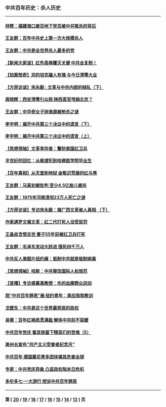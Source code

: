 ### 中共百年历史：杀人历史
---
#### [林辉：福建海口逾百地下党员被中共冤杀的背后](../../pages/nf1176106/n13878946.md?05180430) 
#### [王友群：百年中共史上第一次大规模杀人](../../pages/nf1176106/n13863785.md?05180430) 
#### [王友群：中共是全世界杀人最多的党](../../pages/nf1176106/n13860689.md?05180430) 
#### [【新闻大家谈】红色高棉覆灭关键 中共全复制！](../../pages/nf1176106/n13850222.md?05180430) 
#### [【拍案惊奇】邓的坦克碾人有理 与今日清零大业](../../pages/nf1176106/n13729574.md?05180430) 
#### [【方菲访谈】宋永毅 : 文革与中共内部的倾轧（下）](../../pages/nf1176106/n13486836.md?05180430) 
#### [周晓辉：西安清零引众怒 陕西高官甩锅北京？](../../pages/nf1176106/n13484627.md?05180430) 
#### [王友群：中华奇女子钟海源被枪杀之谜](../../pages/nf1176106/n13430555.md?05180430) 
#### [李宇明：揭开中共第三个决议中的谎言（下）](../../pages/nf1176106/n13389389.md?05180430) 
#### [李宇明：揭开中共第三个决议中的谎言（上）](../../pages/nf1176106/n13388697.md?05180430) 
#### [【思想领袖】文革幸存者：警防美国红卫兵](../../pages/nf1176106/n13339289.md?05180430) 
#### [半世纪的回忆：从偷渡犯到哈佛医学院毕业生](../../pages/nf1176106/n13345328.md?05180430) 
#### [【百年真相】从天堂到地狱 金敬迈荒唐的红与黑](../../pages/nf1176106/n13336995.md?05180430) 
#### [王友群：马寅初被批判 至少4.5亿胎儿被杀](../../pages/nf1176106/n13260313.md?05180430) 
#### [王友群：1975年河南溃坝23万人死亡之谜](../../pages/nf1176106/n13231576.md?05180430) 
#### [【方菲访谈】专访宋永毅：揭广西文革骇人真相 （下）](../../pages/nf1176106/n13209074.md?05180430) 
#### [作家遇罗文揭文革：红二代打死人没受惩罚](../../pages/nf1176106/n13205254.md?05180430) 
#### [王晶垚含恨去世 妻子55年前被红卫兵打死](../../pages/nf1176106/n13203590.md?05180430) 
#### [王友群：毛泽东发动大跃进 饿死四千万人](../../pages/nf1176106/n13177158.md?05180430) 
#### [中共反人类图片纽约展：抵制中共就是抵制病毒](../../pages/nf1176106/n13115371.md?05180430) 
#### [【思想领袖】哈斯：中共窜改国际人权规范](../../pages/nf1176106/n13053647.md?05180430) 
#### [【首播】专访盛慕真教授：毛的血腥群众运动](../../pages/nf1176106/n13091782.md?05180430) 
#### [观“中共百年罪恶”展 纽约青年：美应吸取教训](../../pages/nf1176106/n13085246.md?05180430) 
#### [戈壁东：中共是这个世界最邪恶的政权](../../pages/nf1176106/n13085641.md?05180430) 
#### [易蓉：百年红祸恶贯满盈 解体中共刻不容缓](../../pages/nf1176106/n13084455.md?05180430) 
#### [中共百年党庆 看其铁窗下精英们的苦难（5）](../../pages/nf1176106/n13076766.md?05180430) 
#### [美州长宣布“共产主义受害者纪念月”](../../pages/nf1176106/n13074024.md?05180430) 
#### [中共百年 德国慕尼黑多团体揭其危害全球](../../pages/nf1176106/n13068873.md?05180430) 
#### [专家：中共党庆异象 凸显政权陷末日危机](../../pages/nf1176106/n13067084.md?05180430) 
#### [多伦多七·一大游行 控诉中共百年罪恶](../../pages/nf1176106/n13062043.md?05180430) 

---
#### 第 [ [20](./20.md?05180430) / [19](./19.md?05180430) / [18](./18.md?05180430) / [17](./17.md?05180430) / [16](./16.md?05180430) / [15](./15.md?05180430) / [14](./14.md?05180430) / [13](./13.md?05180430) ] 页
